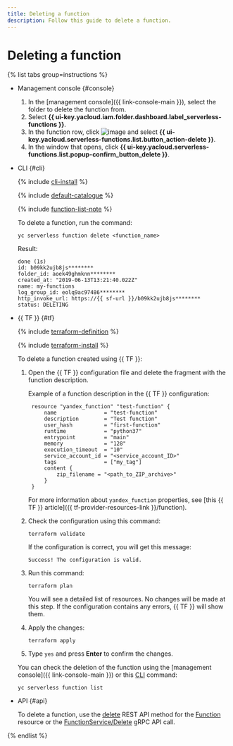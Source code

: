 ```yaml
---
title: Deleting a function
description: Follow this guide to delete a function.
---
```


# Deleting a function

{% list tabs group=instructions %}

- Management console {#console}
  
    1. In the [management console]({{ link-console-main }}), select the folder to delete the function from.
    1. Select **{{ ui-key.yacloud.iam.folder.dashboard.label_serverless-functions }}**.
    1. In the function row, click ![image](../../../_assets/console-icons/ellipsis.svg) and select **{{ ui-key.yacloud.serverless-functions.list.button_action-delete }}**.
    1. In the window that opens, click **{{ ui-key.yacloud.serverless-functions.list.popup-confirm_button_delete }}**.
  
- CLI {#cli}
  
    {% include [cli-install](../../../_includes/cli-install.md) %}

    {% include [default-catalogue](../../../_includes/default-catalogue.md) %}

    {% include [function-list-note](../../../_includes/functions/function-list-note.md) %}
    
    To delete a function, run the command:
    
    ```
    yc serverless function delete <function_name>
    ```
    Result:
    ```
    done (1s)
    id: b09kk2ujb8js********
    folder_id: aoek49ghmknn********
    created_at: "2019-06-13T13:21:40.022Z"
    name: my-functions
    log_group_id: eolq9ac97486********
    http_invoke_url: https://{{ sf-url }}/b09kk2ujb8js********
    status: DELETING
    ```

- {{ TF }} {#tf}

    {% include [terraform-definition](../../../_tutorials/_tutorials_includes/terraform-definition.md) %}

    {% include [terraform-install](../../../_includes/terraform-install.md) %}

    To delete a function created using {{ TF }}:

    1. Open the {{ TF }} configuration file and delete the fragment with the function description.
       
       Example of a function description in the {{ TF }} configuration:

       ```
        resource "yandex_function" "test-function" {
            name               = "test-function"
            description        = "Test function"
            user_hash          = "first-function"
            runtime            = "python37"
            entrypoint         = "main"
            memory             = "128"
            execution_timeout  = "10"
            service_account_id = "<service_account_ID>"
            tags               = ["my_tag"]
            content {
                zip_filename = "<path_to_ZIP_archive>"
            }
        }
        ```

        For more information about `yandex_function` properties, see [this {{ TF }} article]({{ tf-provider-resources-link }}/function).

    1. Check the configuration using this command:
        
       ```
       terraform validate
       ```

       If the configuration is correct, you will get this message:
        
       ```
       Success! The configuration is valid.
       ```

    1. Run this command:

       ```
       terraform plan
       ```
        
       You will see a detailed list of resources. No changes will be made at this step. If the configuration contains any errors, {{ TF }} will show them.
         
    1. Apply the changes:

       ```
       terraform apply
       ```
    1. Type `yes` and press **Enter** to confirm the changes.
      
    You can check the deletion of the function using the [management console]({{ link-console-main }}) or this [CLI](../../../cli/quickstart.md) command:

    ```
    yc serverless function list
    ```

- API {#api}

    To delete a function, use the [delete](../../functions/api-ref/Function/delete.md) REST API method for the [Function](../../functions/api-ref/Function/index.md) resource or the [FunctionService/Delete](../../functions/api-ref/grpc/Function/delete.md) gRPC API call.


{% endlist %}
